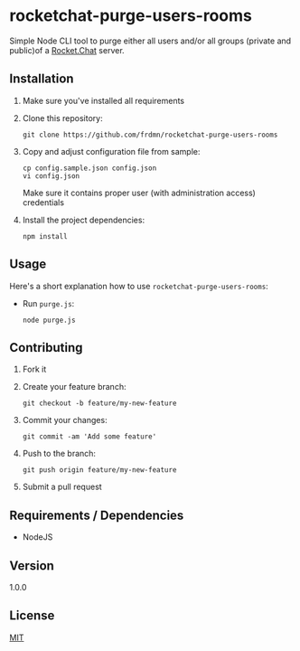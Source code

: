 # rocketchat-purge-users-rooms

Simple Node CLI tool to purge either all users and/or all groups (private and public)of a [Rocket.Chat](https://rocket.chat/) server.

## Installation

1. Make sure you've installed all requirements
2. Clone this repository:

    ```shell
    git clone https://github.com/frdmn/rocketchat-purge-users-rooms
    ```

3. Copy and adjust configuration file from sample:

    ```shell
    cp config.sample.json config.json
    vi config.json
    ```

    Make sure it contains proper user (with administration access) credentials

4. Install the project dependencies:

    ```shell
    npm install
    ```

## Usage

Here's a short explanation how to use `rocketchat-purge-users-rooms`:

* Run `purge.js`:

    ```shell
    node purge.js
    ```

## Contributing

1. Fork it
2. Create your feature branch:

    ```shell
    git checkout -b feature/my-new-feature
    ```

3. Commit your changes:

    ```shell
    git commit -am 'Add some feature'
    ```

4. Push to the branch:

    ```shell
    git push origin feature/my-new-feature
    ```

5. Submit a pull request

## Requirements / Dependencies

* NodeJS

## Version

1.0.0

## License

[MIT](LICENSE)
